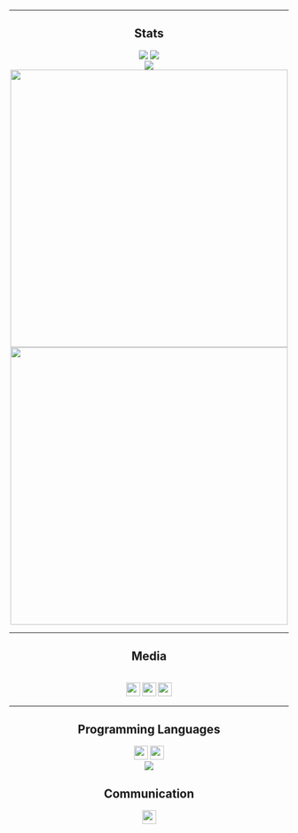 <hr>
<h2 align='center'>Stats</h2>
<p align="center">
<a href="https://github.com/Furkan-izgi">
<img src="https://komarev.com/ghpvc/?username=Furkan-izgi&style=flat-square&color=7d8cbe&label=Profile+Views"></a>
<a href="https://github.com/Furkan-izgi?tab=repositories">
<img src="https://badges.pufler.dev/repos/Furkan-izgi?style=flat-square&color=7d8cbe&logo=github"></a> <br>
<a href="https://github.com/Furkan-izgi?tab=followers"><img src="https://img.shields.io/github/followers/Furkan-izgi?style=social"></a> <br>
<a href="https://github.com/Furkan-izgi"><img align=center src="https://github-readme-stats.vercel.app/api?username=Furkan-izgi&show_icons=true&theme=custom&bg_color=111111&text_color=ffffff&icon_color=7d8cbe&title_color=7d8cbe&border_color=7d8cbe" width=500></a> <br>
<a href="https://github.com/Furkan-izgi"><img align=center src="https://github-readme-streak-stats.herokuapp.com/?user=Furkan-izgi&background=111111&text_color=ffffff&fire=7d8cbe&sideNums=7d8cbe&border=7d8cbe&dates=ffffff&currStreakNum=7d8cbe&ring=7d8cbe&stroke=7d8cbe&currStreakLabel=7d8cbe&sideLabels=7d8cbe" width=500></a>
</p>
<hr>
<h2 align='center'>Media</h2>
<p align="center">
<br>
<a href="https://www.instagram.com/izgi_frkn/" ><img src="https://img.shields.io/badge/instagram-%23E4405F.svg?style=for-the-badge&logo=Instagram&logoColor=white" height=25></a>
<a href="https://www.linkedin.com/in/furkan-izgi/" ><img src="https://img.shields.io/badge/linkedin-%230077B5.svg?style=for-the-badge&logo=linkedin&logoColor=white" height=25></a>
<a href="https://github.com/Furkan-izgi" ><img src="https://img.shields.io/badge/github-%23121011.svg?style=for-the-badge&logo=github&logoColor=white" height=25></a> 
</p>
<hr>
<h2 align='center'>Programming Languages</h2>
<p align="center"> 
<a><img src="https://img.shields.io/badge/c-%2300599C.svg?style=for-the-badge&logo=c%2B%2B&logoColor=white" height=25></a> 
<a><img src="https://img.shields.io/badge/python-3670A0?style=for-the-badge&logo=python&logoColor=ffdd54" height=25></a><br>
<a href="https://github.com/Furkan-izgi"><img align=center src="https://github-readme-stats.vercel.app/api/top-langs/?username=Furkan-izgi&exclude_repo=github-readme-stats,anuraghazra.github.io&theme=custom&bg_color=111111&text_color=ffffff&icon_color=7d8cbe&title_color=7d8cbe&border_color=7d8cbe"></a>  
</p>
<h2 align='center'>Communication
</h2>
<p align="center"> 
<a href="mailto: fr.izgi.kn@gmail.com"><img src="https://img.shields.io/badge/Gmail-D14836?style=for-the-badge&logo=gmail&logoColor=white" height=25></a>
</p>
